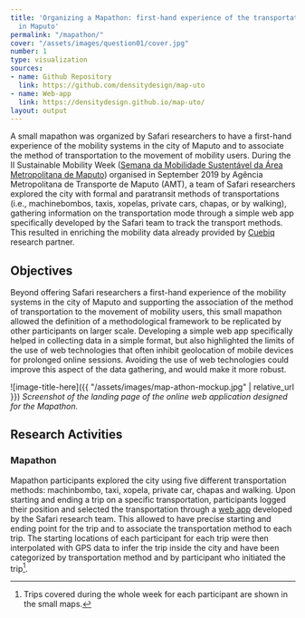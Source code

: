 ```yaml
---
title: 'Organizing a Mapathon: first-hand experience of the transportation system
  in Maputo'
permalink: "/mapathon/"
cover: "/assets/images/question01/cover.jpg"
number: 1
type: visualization
sources:
- name: Github Repository
  link: https://github.com/densitydesign/map-uto
- name: Web-app
  link: https://densitydesign.github.io/map-uto/
layout: output
---
```


A small mapathon was organized by Safari researchers to have a first-hand experience of the mobility systems in the city of Maputo and to associate the method of transportation to the movement of mobility users. During the II Sustainable Mobility Week ([Semana da Mobilidade Sustentável da Área Metropolitana de Maputo](http://www.amt.gov.mz/index.php/documentos/outros-documentos/ii-semana-da-mobilidade-sustentavel-da-area-metropolitana-de-maputo)) organised in September 2019 by Agência Metropolitana de Transporte de Maputo (AMT), a team of Safari researchers explored the city with formal and paratransit methods of transportations (i.e., machinebombos, taxis, xopelas, private cars, chapas, or by walking), gathering information on the transportation mode through a simple web app specifically developed by the Safari team to track the transport methods. This resulted in enriching the mobility data already provided by [Cuebiq](https://www.cuebiq.com/about/data-for-good/) research partner.

## Objectives
Beyond offering Safari researchers a first-hand experience of the mobility systems in the city of Maputo and supporting the association of the method of transportation to the movement of mobility users, this small mapathon allowed the definition of a methodological framework to be replicated by other participants on larger scale. Developing a simple web app specifically helped in collecting data in a simple format, but also highlighted the limits of the use of web technologies that often inhibit geolocation of mobile devices for prolonged online sessions. Avoiding the use of web technologies could improve this aspect of the data gathering, and would make it more robust.

![image-title-here]({{ "/assets/images/map-athon-mockup.jpg" | relative_url }}) *Screenshot of the landing page of the online web application designed for the Mapathon.*

## Research Activities
### Mapathon
Mapathon participants explored the city using five different transportation methods: machinbombo, taxi, xopela, private car, chapas and walking.
Upon starting and ending a trip on a specific transportation, participants logged their position and selected the transportation through a [web app](https://densitydesign.github.io/map-uto/) developed by the Safari research team. This allowed to have precise starting and ending point for the trip and to associate the transportation method to each trip.
The starting locations of each participant for each trip were then interpolated with GPS data to infer the trip inside the city and have been categorized by transportation method and by participant who initiated the trip[^1].

[^1]: Trips covered during the whole week for each participant are shown in the small maps.
